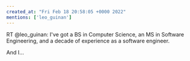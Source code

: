 ```yaml
---
created_at: "Fri Feb 18 20:58:05 +0000 2022"
mentions: ['leo_guinan']
---
```


RT @leo_guinan: I've got a BS in Computer Science, an MS in Software Engineering, and a decade of experience as a software engineer.

And I…
